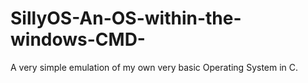 # SillyOS-An-OS-within-the-windows-CMD-
A very simple emulation of my own very basic Operating System in C.
